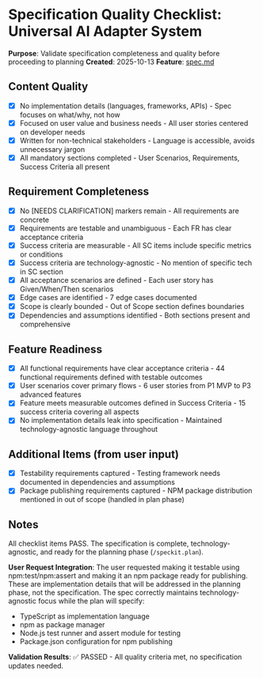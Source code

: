 # Specification Quality Checklist: Universal AI Adapter System

**Purpose**: Validate specification completeness and quality before proceeding to planning
**Created**: 2025-10-13
**Feature**: [spec.md](../spec.md)

## Content Quality

- [x] No implementation details (languages, frameworks, APIs) - Spec focuses on what/why, not how
- [x] Focused on user value and business needs - All user stories centered on developer needs
- [x] Written for non-technical stakeholders - Language is accessible, avoids unnecessary jargon
- [x] All mandatory sections completed - User Scenarios, Requirements, Success Criteria all present

## Requirement Completeness

- [x] No [NEEDS CLARIFICATION] markers remain - All requirements are concrete
- [x] Requirements are testable and unambiguous - Each FR has clear acceptance criteria
- [x] Success criteria are measurable - All SC items include specific metrics or conditions
- [x] Success criteria are technology-agnostic - No mention of specific tech in SC section
- [x] All acceptance scenarios are defined - Each user story has Given/When/Then scenarios
- [x] Edge cases are identified - 7 edge cases documented
- [x] Scope is clearly bounded - Out of Scope section defines boundaries
- [x] Dependencies and assumptions identified - Both sections present and comprehensive

## Feature Readiness

- [x] All functional requirements have clear acceptance criteria - 44 functional requirements defined with testable outcomes
- [x] User scenarios cover primary flows - 6 user stories from P1 MVP to P3 advanced features
- [x] Feature meets measurable outcomes defined in Success Criteria - 15 success criteria covering all aspects
- [x] No implementation details leak into specification - Maintained technology-agnostic language throughout

## Additional Items (from user input)

- [x] Testability requirements captured - Testing framework needs documented in dependencies and assumptions
- [x] Package publishing requirements captured - NPM package distribution mentioned in out of scope (handled in plan phase)

## Notes

All checklist items PASS. The specification is complete, technology-agnostic, and ready for the planning phase (`/speckit.plan`).

**User Request Integration**: The user requested making it testable using npm:test/npm:assert and making it an npm package ready for publishing. These are implementation details that will be addressed in the planning phase, not the specification. The spec correctly maintains technology-agnostic focus while the plan will specify:
- TypeScript as implementation language
- npm as package manager
- Node.js test runner and assert module for testing
- Package.json configuration for npm publishing

**Validation Results**: ✅ PASSED - All quality criteria met, no specification updates needed.

